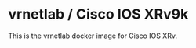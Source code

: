 vrnetlab / Cisco IOS XRv9k
========================
This is the vrnetlab docker image for Cisco IOS XRv.
